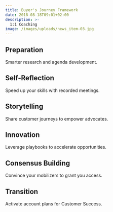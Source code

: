```yaml
---
title: Buyer's Journey Framework
date: 2018-08-18T09:01+02:00
description: >-
  1:1 Coaching
image: /images/uploads/news_item-03.jpg
---
```


## Preparation

Smarter research and agenda development.

## Self-Reflection

Speed up your skills with recorded meetings.

## Storytelling

Share customer journeys to empower advocates.

## Innovation

Leverage playbooks to accelerate opportunities.

## Consensus Building

Convince your mobilizers to grant you access.

## Transition

Activate account plans for Customer Success.

